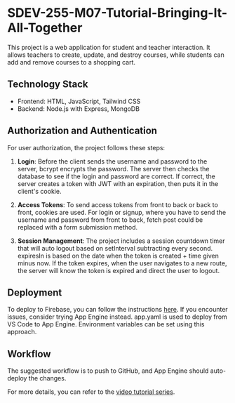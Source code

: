 # SDEV-255-M07-Tutorial-Bringing-It-All-Together

This project is a web application for student and teacher interaction. It allows teachers to create, update, and destroy courses, while students can add and remove courses to a shopping cart.

## Technology Stack

- Frontend: HTML, JavaScript, Tailwind CSS
- Backend: Node.js with Express, MongoDB

## Authorization and Authentication

For user authorization, the project follows these steps:

1. **Login**: Before the client sends the username and password to the server, bcrypt encrypts the password. The server then checks the database to see if the login and password are correct. If correct, the server creates a token with JWT with an expiration, then puts it in the client's cookie.

2. **Access Tokens**: To send access tokens from front to back or back to front, cookies are used. For login or signup, where you have to send the username and password from front to back, fetch post could be replaced with a form submission method.

3. **Session Management**: The project includes a session countdown timer that will auto logout based on setInterval subtracting every second. expiresIn is based on the date when the token is created + time given minus now. If the token expires, when the user navigates to a new route, the server will know the token is expired and direct the user to logout.

## Deployment

To deploy to Firebase, you can follow the instructions [here](https://cloud.google.com/build/docs/deploying-builds/deploy-firebase). If you encounter issues, consider trying App Engine instead. app.yaml is used to deploy from VS Code to App Engine. Environment variables can be set using this approach.

## Workflow

The suggested workflow is to push to GitHub, and App Engine should auto-deploy the changes.

For more details, you can refer to the [video tutorial series](https://www.youtube.com/watch?v=HgpCjChgjoQ&list=PL42xwJRIG3xCtmOrJAQFR5sIJFKIJ9MEn&index=2).
